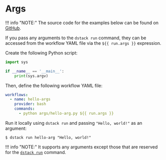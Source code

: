 # Args

!!! info "NOTE:"
    The source code for the examples below can be found on [GitHub](https://github.com/dstackai/dstack-examples).

If you pass any arguments to the `dstack run` command, they can be accessed from the workflow YAML file via
the `${{ run.args }}` expression. 

Create the following Python script:

<div editor-title="args/hello-arg.py">

```python
import sys

if __name__ == '__main__':
    print(sys.argv)
```

</div> 

Then, define the following workflow YAML file:

<div editor-title=".dstack/workflows/args.yaml"> 

```yaml hl_lines="5"
workflows:
  - name: hello-args
    provider: bash
    commands:
      - python args/hello-arg.py ${{ run.args }}
```
 
</div>

Run it locally using `dstack run` and passing `"Hello, world!"` as an argument:

<div class="termy">

```shell
$ dstack run hello-arg "Hello, world!"
```

</div>

!!! info "NOTE:"
    It supports any arguments except those that are reserved for the [`dstack run`](../reference/cli/run.md) command.